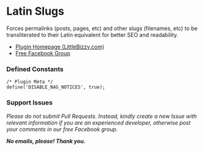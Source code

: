 # Latin Slugs

Forces permalinks (posts, pages, etc) and other slugs (filenames, etc) to be transliterated to their Latin equivalent for better SEO and readability.

* [Plugin Homepage (LittleBizzy.com)](https://www.littlebizzy.com/plugins/latin-slugs)
* [Free Facebook Group](https://www.facebook.com/groups/littlebizzy/)

### Defined Constants

    /* Plugin Meta */
    define('DISABLE_NAG_NOTICES', true);

### Support Issues

*Please do not submit Pull Requests. Instead, kindly create a new Issue with relevant information if you are an experienced developer, otherwise post your comments in our free Facebook group.*

***No emails, please! Thank you.***
